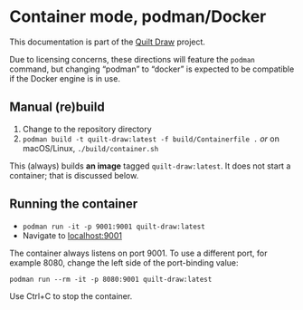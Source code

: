 # Container mode, podman/Docker

This documentation is part of the [Quilt Draw](../) project.

Due to licensing concerns, these directions will feature the `podman`
command, but changing “podman” to “docker” is expected to be compatible
if the Docker engine is in use.

## Manual (re)build

1. Change to the repository directory
2. `podman build -t quilt-draw:latest -f build/Containerfile .` _or_
   on macOS/Linux, `./build/container.sh`

This (always) builds **an image** tagged `quilt-draw:latest`.
It does not start a container; that is discussed below.

## Running the container

* `podman run -it -p 9001:9001 quilt-draw:latest`
* Navigate to [localhost:9001](http://localhost:9001/)

The container always listens on port 9001.  To use a different port,
for example 8080, change the left side of the port-binding value:

    podman run --rm -it -p 8080:9001 quilt-draw:latest

Use Ctrl+C to stop the container.
